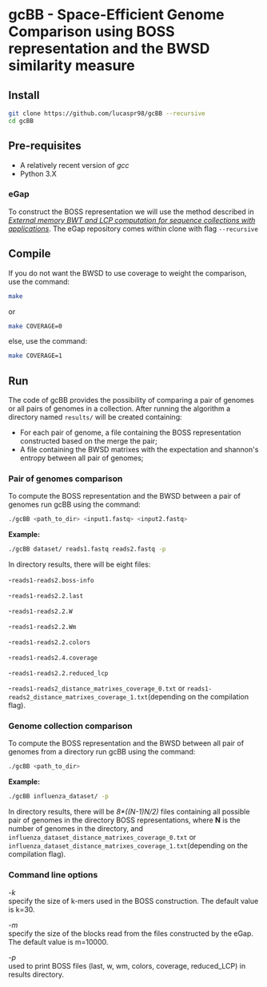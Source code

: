 # gcBB - Space-Efficient Genome Comparison using BOSS representation and the BWSD similarity measure 


## Install
```sh
git clone https://github.com/lucaspr98/gcBB --recursive
cd gcBB
```

## Pre-requisites
* A relatively recent version of *gcc*
* Python 3.X

### eGap
To construct the BOSS representation we will use the method described in [*External memory BWT and LCP computation for sequence collections with 
applications*](https://doi.org/10.1186/s13015-019-0140-0). 
The eGap repository comes within clone with flag `--recursive`

## Compile
If you do not want the BWSD to use coverage to weight the comparison, use the command:
```sh
make
```
or 
```sh
make COVERAGE=0
```
else, use the command:
```sh
make COVERAGE=1
```

## Run
The code of gcBB provides the possibility of comparing a pair of genomes or all pairs of genomes in a collection. After running the algorithm a directory named `results/` will be created containing:
* For each pair of genome, a file containing the BOSS representation constructed based on the merge the pair;
* A file containing the BWSD matrixes with the expectation and shannon's entropy between all pair of genomes;

### Pair of genomes comparison
To compute the BOSS representation and the BWSD between a pair of genomes run gcBB using the command:
```sh
./gcBB <path_to_dir> <input1.fastq> <input2.fastq>
```
**Example:**
```sh
./gcBB dataset/ reads1.fastq reads2.fastq -p
```
In directory results, there will be eight files: 

-`reads1-reads2.boss-info`

-`reads1-reads2.2.last`

-`reads1-reads2.2.W`

-`reads1-reads2.2.Wm`

-`reads1-reads2.2.colors`

-`reads1-reads2.4.coverage`

-`reads1-reads2.2.reduced_lcp`

-`reads1-reads2_distance_matrixes_coverage_0.txt` or `reads1-reads2_distance_matrixes_coverage_1.txt`(depending on the compilation flag). 

### Genome collection comparison
To compute the BOSS representation and the BWSD between all pair of genomes from a directory run gcBB using the command:
```sh
./gcBB <path_to_dir>
```
**Example:**
```sh
./gcBB influenza_dataset/ -p
```
In directory results, there will be _8*((N-1)*N/2)*_ files containing all possible pair of genomes in the directory BOSS representations, where **N** is the number of genomes in the directory, and `influenza_dataset_distance_matrixes_coverage_0.txt` or `influenza_dataset_distance_matrixes_coverage_1.txt`(depending on the compilation flag).

### Command line options
*-k*    
    specify the size of k-mers used in the BOSS construction. The default value is k=30.

*-m*    
    specify the size of the blocks read from the files constructed by the eGap. The default value is m=10000.

*-p*    
    used to print BOSS files (last, w, wm, colors, coverage, reduced_LCP) in results directory.